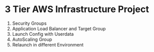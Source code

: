 # 3 Tier AWS Infrastructure Project

1. Security Groups
2. Application Load Balancer and Target Group
3. Launch Config with Userdata
4. AutoScaling Group
5. Relaunch in different Environment